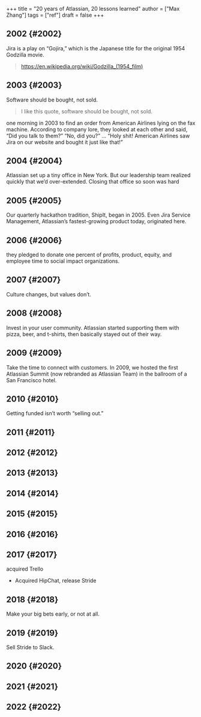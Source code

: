 +++
title = "20 years of Atlassian, 20 lessons learned"
author = ["Max Zhang"]
tags = ["ref"]
draft = false
+++

## 2002 {#2002}

Jira is a play on “Gojira,” which is the Japanese title for the original 1954 Godzilla movie.

> <https://en.wikipedia.org/wiki/Godzilla_(1954_film)>


## 2003 {#2003}

Software should be bought, not sold.

> I like this quote, software should be bought, not sold.

one morning in 2003 to find an order from American Airlines lying on the fax machine. According to company lore, they looked at each other and said, “Did you talk to them?” “No, did you?” … “Holy shit! American Airlines saw Jira on our website and bought it just like that!”


## 2004 {#2004}

Atlassian set up a tiny office in New York. But our leadership team realized quickly that we’d over-extended. Closing that office so soon was hard


## 2005 {#2005}

Our quarterly hackathon tradition, ShipIt, began in 2005.
Even Jira Service Management, Atlassian’s fastest-growing product today, originated here.


## 2006 {#2006}

they pledged to donate one percent of profits, product, equity, and employee time to social impact organizations.


## 2007 {#2007}

Culture changes, but values don’t.


## 2008 {#2008}

Invest in your user community.
Atlassian started supporting them with pizza, beer, and t-shirts, then basically stayed out of their way.


## 2009 {#2009}

Take the time to connect with customers.
In 2009, we hosted the first Atlassian Summit (now rebranded as Atlassian Team) in the ballroom of a San Francisco hotel.


## 2010 {#2010}

Getting funded isn’t worth “selling out.”


## 2011 {#2011}


## 2012 {#2012}


## 2013 {#2013}


## 2014 {#2014}


## 2015 {#2015}


## 2016 {#2016}


## 2017 {#2017}

acquired Trello

-   Acquired HipChat, release Stride


## 2018 {#2018}

Make your big bets early, or not at all.


## 2019 {#2019}

Sell Stride to Slack.


## 2020 {#2020}


## 2021 {#2021}


## 2022 {#2022}
